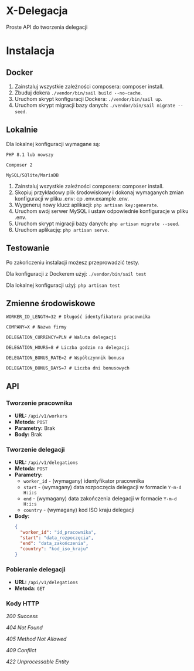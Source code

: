 # X-Delegacja

Proste API do tworzenia delegacji

# Instalacja

## Docker
1. Zainstaluj wszystkie zależności composera: composer install.
2. Zbuduj dokera `./vendor/bin/sail build --no-cache`.
3. Uruchom skrypt konfiguracji Dockera: `./vendor/bin/sail up`.
4. Uruchom skrypt migracji bazy danych: `./vendor/bin/sail migrate --seed`.


## Lokalnie
Dla lokalnej konfiguracji wymagane są:

`PHP 8.1 lub nowszy`

`Composer 2`

`MySQL/SQlite/MariaDB`

1. Zainstaluj wszystkie zależności composera: composer install.
2. Skopiuj przykładowy plik środowiskowy i dokonaj wymaganych zmian konfiguracji w pliku .env: cp .env.example .env.
3. Wygeneruj nowy klucz aplikacji: `php artisan key:generate`.
4. Uruchom swój serwer MySQL i ustaw odpowiednie konfiguracje w pliku .env.
5. Uruchom skrypt migracji bazy danych: `php artisan migrate --seed`.
6. Uruchom aplikację: `php artisan serve`.

## Testowanie

Po zakończeniu instalacji możesz przeprowadzić testy.

Dla konfiguracji z Dockerem użyj: `./vendor/bin/sail test`

Dla lokalnej konfiguracji użyj: `php artisan test`

## Zmienne środowiskowe

`WORKER_ID_LENGTH=32 # Długość identyfikatora pracownika`

`COMPANY=X # Nazwa firmy`

`DELEGATION_CURRENCY=PLN # Waluta delegacji`

`DELEGATION_HOURS=8 # Liczba godzin na delegacji`

`DELEGATION_BONUS_RATE=2 # Współczynnik bonusu`

`DELEGATION_BONUS_DAYS=7 # Liczba dni bonusowych`

## API

### Tworzenie pracownika

- **URL:** `/api/v1/workers`
- **Metoda:** `POST`
- **Parametry:** Brak
- **Body:** Brak



### Tworzenie delegacji

- **URL:** `/api/v1/delegations`
- **Metoda:** `POST`
- **Parametry:**
    - `worker_id` - (wymagany) identyfikator pracownika
    - `start` - (wymagany) data rozpoczęcia delegacji w formacie `Y-m-d H:i:s`
    - `end` - (wymagany) data zakończenia delegacji w formacie `Y-m-d H:i:s`
    - `country` - (wymagany) kod ISO kraju delegacji
- **Body:**
  ```json
  {
    "worker_id": "id_pracownika",
    "start": "data_rozpoczęcia",
    "end": "data_zakończenia",
    "country": "kod_iso_kraju"
  }

### Pobieranie delegacji

- **URL:** `/api/v1/delegations`
- **Metoda:** `GET`


### Kody HTTP

*200 Success*

*404 Not Found*

*405 Method Not Allowed*

*409 Conflict*

*422 Unprocessable Entity*
